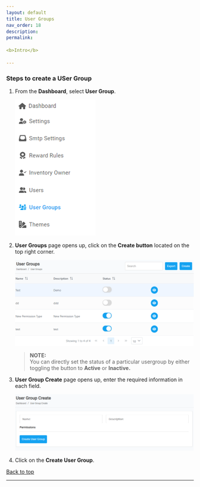 ```yaml
---
layout: default
title: User Groups
nav_order: 18
description:
permalink:

<b>Intro</b>

---
```


### Steps to create a USer Group

1. From the **Dashboard**, select **User Group**.

   ![user_group](../../images/usergroups/usergroup_dashboard.png)

2. **User Groups** page opens up, click on the **Create button** located on the top right corner.

   ![usergroup_page](../../images/usergroups/usergroup_page.png)

   > **NOTE:** <br> You can directly set the status of a particular usergroup by either toggling the button to **Active** or **Inactive.**

3. **User Group Create** page opens up, enter the required information in each field.

   ![usergroup_create](../../images/usergroups/usergroup_create.png)

4. Click on the **Create User Group**.

<a href="#top" id="back-to-top">Back to top</a>

---
